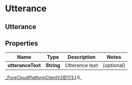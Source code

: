 # Utterance

## Utterance

## Properties

|Name | Type | Description | Notes|
|------------ | ------------- | ------------- | -------------|
| **utteranceText** | **String** | Utterance text | [optional] |



_PureCloudPlatformClientV2@173.1.0_
